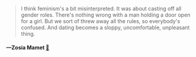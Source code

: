 > I think feminism's a bit misinterpreted. It was about casting off all gender roles. There's nothing wrong with a man holding a door open for a girl. But we sort of threw away all the rules, so everybody's confused. And dating becomes a sloppy, uncomfortable, unpleasant thing.
  #### —Zosia Mamet [:scroll:](undefined)